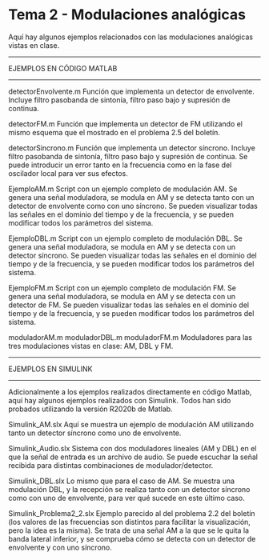 # Tema 2 - Modulaciones analógicas

Aquí hay algunos ejemplos relacionados con las modulaciones analógicas vistas en clase.

*************************
EJEMPLOS EN CÓDIGO MATLAB
*************************

detectorEnvolvente.m
    Función que implementa un detector de envolvente.
    Incluye filtro pasobanda de sintonía, filtro paso bajo y supresión
    de continua.
    
detectorFM.m
    Función que implementa un detector de FM utilizando el mismo esquema que el 
    mostrado en el problema 2.5 del boletín.

detectorSincrono.m
    Función que implementa un detector síncrono. 
    Incluye filtro pasobanda de sintonía, filtro paso bajo y supresión
    de continua.
    Se puede introducir un error tanto en la frecuencia como en la fase del 
    oscilador local para ver sus efectos. 

EjemploAM.m
    Script con un ejemplo completo de modulación AM. Se genera una señal moduladora,
    se modula en AM y se detecta tanto con un detector de envolvente como con uno
    síncrono. Se pueden visualizar todas las señales en el dominio del tiempo y de 
    la frecuencia, y se pueden modificar todos los parámetros del sistema.

EjemploDBL.m
    Script con un ejemplo completo de modulación DBL. Se genera una señal moduladora,
    se modula en AM y se detecta con un detector síncrono. 
    Se pueden visualizar todas las señales en el dominio del tiempo y de 
    la frecuencia, y se pueden modificar todos los parámetros del sistema.

EjemploFM.m
    Script con un ejemplo completo de modulación FM. Se genera una señal moduladora,
    se modula en AM y se detecta con un detector de FM.
    Se pueden visualizar todas las señales en el dominio del tiempo y de 
    la frecuencia, y se pueden modificar todos los parámetros del sistema.

moduladorAM.m
moduladorDBL.m
moduladorFM.m
    Moduladores para las tres modulaciones vistas en clase: AM, DBL y FM.


********************
EJEMPLOS EN SIMULINK
********************

Adicionalmente a los ejemplos realizados directamente en código Matlab, aquí hay 
algunos ejemplos realizados con Simulink. 
Todos han sido probados utilizando la versión R2020b de Matlab. 

Simulink_AM.slx
    Aquí se muestra un ejemplo de modulación AM utilizando tanto un detector síncrono
    como uno de envolvente. 

Simulink_Audio.slx
    Sistema con dos moduladores lineales (AM y DBL) en el que la señal de entrada es
    un archivo de audio. Se puede escuchar la señal recibida para distintas combinaciones
    de modulador/detector. 

Simulink_DBL.slx
    Lo mismo que para el caso de AM. Se muestra una modulación DBL, y la recepción
    se realiza tanto con un detector síncrono como con uno de envolvente, para ver
    qué sucede en este último caso. 

Simulink_Problema2_2.slx
    Ejemplo parecido al del problema 2.2 del boletín (los valores de las frecuencias son
    distintos para facilitar la visualización, pero la idea es la misma). Se trata de una señal
    AM a la que se le quita la banda lateral inferior, y se comprueba cómo se detecta con 
    un detector de envolvente y con uno síncrono.
